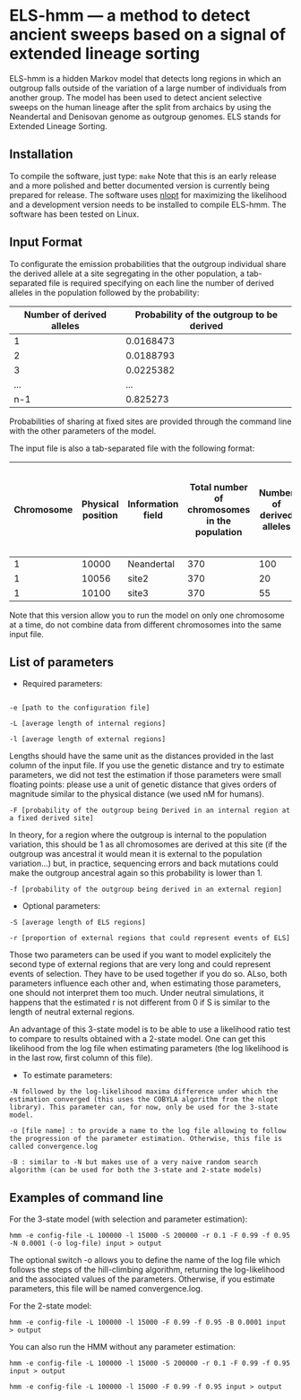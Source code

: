 # ELS-hmm — a method to detect ancient sweeps based on a signal of extended lineage sorting
ELS-hmm is a hidden Markov model that detects long regions in which an outgroup falls outside of the variation of a large number of individuals from another group. The model has been used to detect ancient selective sweeps on the human lineage after the split from archaics by using the Neandertal and Denisovan genome as outgroup genomes. ELS stands for Extended Lineage Sorting.

## Installation
To compile the software, just type:
```make```
Note that this is an early release and a more polished and better documented version is currently being prepared for release. The software uses [nlopt](http://ab-initio.mit.edu/wiki/index.php/NLopt) for maximizing the likelihood and a development version needs to be installed to compile ELS-hmm. The software has been tested on Linux.

## Input Format
To configurate the emission probabilities that the outgroup individual share the derived allele at a site segregating in the other population, a tab-separated file is required specifying on each line the number of derived alleles in the population followed by the probability:

Number of derived alleles | Probability of the outgroup to be derived
------------------------- | -----------------------------------------
1 | 0.0168473
2 | 0.0188793
3 | 0.0225382
... | ...
n-1 | 0.825273

Probabilities of sharing at fixed sites are provided through the command line with the other parameters of the model.

The input file is also a tab-separated file with the following format:

Chromosome | Physical position | Information field | Total number of chromosomes in the population | Number of derived alleles | State of the outgroup individual: A for Ancestral and D for Derived | distance from the previous site (genetic or physical distance)
---------- | ----------------- | ----------------- | --------------------------------------------- | ------------------------- | ------------------------------------------------------------------- | ---------------------------------------
1 | 10000 | Neandertal | 370 | 100 | D | 10000
1 | 10056 | site2 | 370 | 20 | A | 56
1 | 10100 | site3 | 370 | 55 | A | 44

Note that this version allow you to run the model on only one chromosome at a time, do not combine data from different chromosomes into the same input file.

## List of parameters

* Required parameters:
```

-e [path to the configuration file]

-L [average length of internal regions]

-l [average length of external regions]
```

Lengths should have the same unit as the distances provided in the last column of the input file. If you use the genetic distance and try to estimate parameters, we did not test the estimation if those parameters were small floating points: please use a unit of genetic distance that gives orders of magnitude similar to the physical distance (we used nM for humans).

```
-F [probability of the outgroup being Derived in an internal region at a fixed derived site]
```
In theory, for a region where the outgroup is internal to the population variation, this should be 1 as all chromosomes are derived at this site (if the outgroup was ancestral it would mean it is external to the population variation...) but, in practice, sequencing errors and back mutations could make the outgroup ancestral again so this probability is lower than 1.
```
-f [probability of the outgroup being derived in an external region]
```

* Optional parameters:
```
-S [average length of ELS regions]

-r [proportion of external regions that could represent events of ELS]
```
Those two parameters can be used if you want to model explicitely the second type of external regions that are very long and could represent events of selection. They have to be used together if you do so. ALso, both parameters influence each other and, when estimating those parameters, one should not interpret them too much. Under neutral simulations, it happens that the estimated r is not different from 0 if S is similar to the length of neutral external regions.

An advantage of this 3-state model is to be able to use a likelihood ratio test to compare to results obtained with a 2-state model. One can get this likelihood from the log file when estimating parameters (the log likelihood is in the last row, first column of this file).


* To estimate parameters:
```
-N followed by the log-likelihood maxima difference under which the estimation converged (this uses the COBYLA algorithm from the nlopt library). This parameter can, for now, only be used for the 3-state model.

-o [file name] : to provide a name to the log file allowing to follow the progression of the parameter estimation. Otherwise, this file is called convergence.log

-B : similar to -N but makes use of a very naive random search algorithm (can be used for both the 3-state and 2-state models)
```

## Examples of command line

For the 3-state model (with selection and parameter estimation):
```
hmm -e config-file -L 100000 -l 15000 -S 200000 -r 0.1 -F 0.99 -f 0.95 -N 0.0001 (-o log-file) input > output
```
The optional switch -o allows you to define the name of the log file which follows the steps of the hill-climbing algorithm, returning the log-likelihood and the associated values of the parameters. Otherwise, if you estimate parameters, this file will be named convergence.log.

For the 2-state model:
```
hmm -e config-file -L 100000 -l 15000 -F 0.99 -f 0.95 -B 0.0001 input > output
```
You can also run the HMM without any parameter estimation:
```
hmm -e config-file -L 100000 -l 15000 -S 200000 -r 0.1 -F 0.99 -f 0.95 input > output
```
```
hmm -e config-file -L 100000 -l 15000 -F 0.99 -f 0.95 input > output
```
